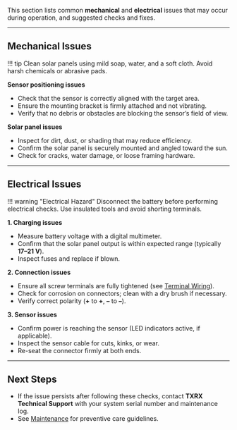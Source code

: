 This section lists common **mechanical** and **electrical** issues that may occur during operation, and suggested checks and fixes.

---

## Mechanical Issues

!!! tip
    Clean solar panels using mild soap, water, and a soft cloth. Avoid harsh chemicals or abrasive pads.

**Sensor positioning issues**  
* Check that the sensor is correctly aligned with the target area.  
* Ensure the mounting bracket is firmly attached and not vibrating.  
* Verify that no debris or obstacles are blocking the sensor’s field of view.  

**Solar panel issues**  
* Inspect for dirt, dust, or shading that may reduce efficiency.  
* Confirm the solar panel is securely mounted and angled toward the sun.  
* Check for cracks, water damage, or loose framing hardware.  

---

## Electrical Issues

!!! warning "Electrical Hazard"
    Disconnect the battery before performing electrical checks. Use insulated tools and avoid shorting terminals.

**1. Charging issues**  

* Measure battery voltage with a digital multimeter.
* Confirm that the solar panel output is within expected range (typically **17–21 V**).  
* Inspect fuses and replace if blown.  

**2. Connection issues**  

* Ensure all screw terminals are fully tightened (see [Terminal Wiring](derail_setup.md#turning-on-the-system)).  
* Check for corrosion on connectors; clean with a dry brush if necessary.  
* Verify correct polarity (**+** to **+**, **–** to **–**).  

**3. Sensor issues**  

* Confirm power is reaching the sensor (LED indicators active, if applicable).  
* Inspect the sensor cable for cuts, kinks, or wear.  
* Re-seat the connector firmly at both ends.  

---

## Next Steps

* If the issue persists after following these checks, contact **TXRX Technical Support** with your system serial number and maintenance log.  
* See [Maintenance](../docs/derail_maintenance.md) for preventive care guidelines.  
